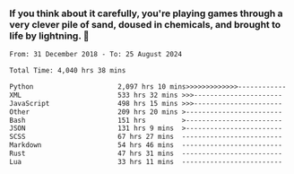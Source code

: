 ### If you think about it carefully, you're playing games through a very clever pile of sand, doused in chemicals, and brought to life by lightning.  👋


<!--START_SECTION:waka-->

```txt
From: 31 December 2018 - To: 25 August 2024

Total Time: 4,040 hrs 38 mins

Python                     2,097 hrs 10 mins>>>>>>>>>>>>>------------   51.91 %
XML                        533 hrs 32 mins >>>----------------------   13.21 %
JavaScript                 498 hrs 15 mins >>>----------------------   12.33 %
Other                      209 hrs 20 mins >------------------------   05.18 %
Bash                       151 hrs         >------------------------   03.74 %
JSON                       131 hrs 9 mins  >------------------------   03.25 %
SCSS                       67 hrs 27 mins  -------------------------   01.67 %
Markdown                   54 hrs 46 mins  -------------------------   01.36 %
Rust                       47 hrs 31 mins  -------------------------   01.18 %
Lua                        33 hrs 11 mins  -------------------------   00.82 %
```

<!--END_SECTION:waka-->

